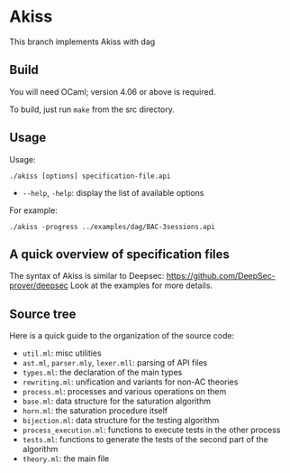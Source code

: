 Akiss
=====

This branch implements Akiss with dag


Build
-----

You will need OCaml; version 4.06 or above is required.


To build, just run `make` from the src directory.



Usage
-----

Usage:

    ./akiss [options] specification-file.api

* `--help`, `-help`: display the list of available options

For example:

    ./akiss -progress ../examples/dag/BAC-3sessions.api


A quick overview of specification files
---------------------------------------

The syntax of Akiss is similar to Deepsec: https://github.com/DeepSec-prover/deepsec
Look at the examples for more details.


Source tree
-----------

Here is a quick guide to the organization of the source code:

 * `util.ml`: misc utilities
 * `ast.ml`, `parser.mly`, `lexer.mll`: parsing of API files
 * `types.ml`: the declaration of the main types
 * `rewriting.ml`: unification and variants for non-AC theories
 * `process.ml`: processes and various operations on them
 * `base.ml`: data structure for the saturation algorithm
 * `horn.ml`: the saturation procedure itself
 * `bijection.ml`: data structure for the testing algorithm
 * `process_execution.ml`: functions to execute tests in the other process
 * `tests.ml`: functions to generate the tests of the second part of the algorithm
 * `theory.ml`: the main file
